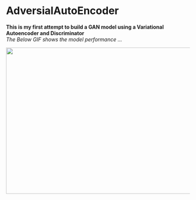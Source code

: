 # AdversialAutoEncoder

<strong>This is my first attempt to build a GAN model using a Variational Autoencoder and Discriminator</strong>
<br/>
<i>The Below GIF shows the model performance ...</i>
<br/>
<div align="center"><img src="https://user-images.githubusercontent.com/56304060/110815395-67aa4880-82b0-11eb-9b6d-e62b6f4a8115.gif" width="800px" height="400px"/></div>
  

